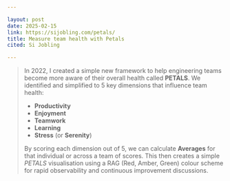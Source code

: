 ```yaml
---

layout: post
date: 2025-02-15
link: https://sijobling.com/petals/
title: Measure team health with Petals
cited: Si Jobling

---
```


> In 2022, I created a simple new framework to help engineering teams become more aware of their overall health called **PETALS**. We identified and simplified to 5 key dimensions that influence team health:
>
> - **Productivity**
> - **Enjoyment**
> - **Teamwork**
> - **Learning**
> - **Stress** (or **Serenity**)
>
> By scoring each dimension out of 5, we can calculate **Averages** for that individual or across a team of scores. This then creates a simple _PETALS_ visualisation using a RAG (Red, Amber, Green) colour scheme for rapid observability and continuous improvement discussions.